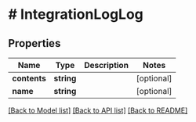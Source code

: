# # IntegrationLogLog

## Properties

Name | Type | Description | Notes
------------ | ------------- | ------------- | -------------
**contents** | **string** |  | [optional]
**name** | **string** |  | [optional]

[[Back to Model list]](../../README.md#models) [[Back to API list]](../../README.md#endpoints) [[Back to README]](../../README.md)
